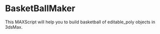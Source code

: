# BasketBallMaker
This MAXScript will help you to build basketball of editable_poly objects in 3dsMax.
